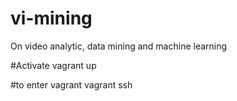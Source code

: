 # vi-mining
On video analytic, data mining and machine learning

#Activate
vagrant up

#to enter vagrant 
vagrant ssh